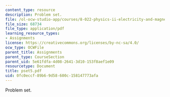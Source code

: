 ```yaml
---
content_type: resource
description: Problem set.
file: /ol-ocw-studio-app/courses/8-022-physics-ii-electricity-and-magnetism-fall-2006/0fc0eccf89b69d58600c158147773afa_pset5.pdf
file_size: 68734
file_type: application/pdf
learning_resource_types:
- Assignments
license: https://creativecommons.org/licenses/by-nc-sa/4.0/
ocw_type: OCWFile
parent_title: Assignments
parent_type: CourseSection
parent_uid: 5e61fdfa-4d08-2641-3d10-153f8aef1e09
resourcetype: Document
title: pset5.pdf
uid: 0fc0eccf-89b6-9d58-600c-158147773afa
---
```

Problem set.